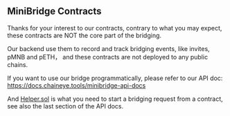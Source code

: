 ## MiniBridge Contracts

Thanks for your interest to our contracts, contrary to what you may expect, these contracts are NOT the core part of the bridging.

Our backend use them to record and track bridging events, like invites, pMNB and pETH， and these contracts are not deployed to any public chains.

If you want to use our bridge programmatically, please refer to our API doc: https://docs.chaineye.tools/minibridge-api-docs 

And [Helper.sol](https://arbiscan.io/address/0x000000000000Bd696655814b68C2f67e399ab4e5#code) is what you need to start a bridging request from a contract, see also the last section of the API docs.

